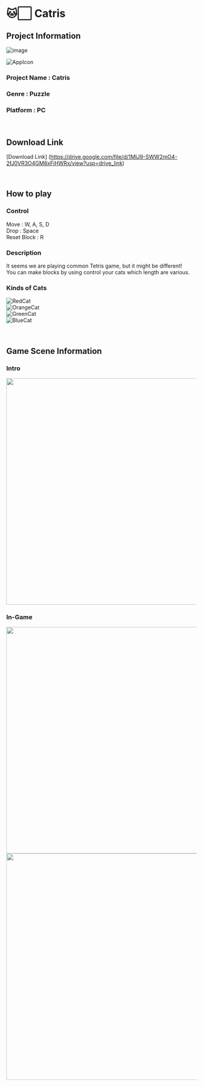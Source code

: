 # 🐱⬜ Catris

## Project Information

![image](https://github.com/user-attachments/assets/558fe5e2-846a-4071-9f1f-bd22a32df1d2)

![AppIcon](https://github.com/user-attachments/assets/6bfe554a-808d-4bc8-a006-ae922eef66cf)
### Project Name : Catris
### Genre : Puzzle
### Platform : PC
 
 
<br/>

## Download Link

[Download Link] (https://drive.google.com/file/d/1MIJ9-SWW2mO4-2fJ0VR3O4GM6xFiHWRx/view?usp=drive_link)

<br/>

## How to play

### Control

Move : W, A, S, D<br/>
Drop : Space<br/>
Reset Block : R<br/>

### Description

It seems we are playing common Tetris game, but it might be different!<br/>
You can make blocks by using control your cats which length are various.

### Kinds of Cats

![RedCat](https://github.com/user-attachments/assets/45bb34d6-bd6c-4e12-938a-c474c858c34d)<br/>
![OrangeCat](https://github.com/user-attachments/assets/6c593cf2-3a4a-471d-99f8-657f380cbf12)<br/>
![GreenCat](https://github.com/user-attachments/assets/404edff8-8a33-42cb-92a6-77fdaa3200e5)<br/>
![BlueCat](https://github.com/user-attachments/assets/9b863a4f-b51a-4bf6-8608-6d454833a938)


<br />

## Game Scene Information
### Intro
<img src="https://github.com/user-attachments/assets/c5308931-27fb-44f5-aa47-a1e61bff6d7d"  width="600"/>

### In-Game
<img src="https://github.com/user-attachments/assets/888febe8-c334-495c-920a-2dfc239229a7"  width="600"/>
<img src="https://github.com/user-attachments/assets/8ba54623-8220-4e1b-a64a-ecca20773a00"  width="600"/>
